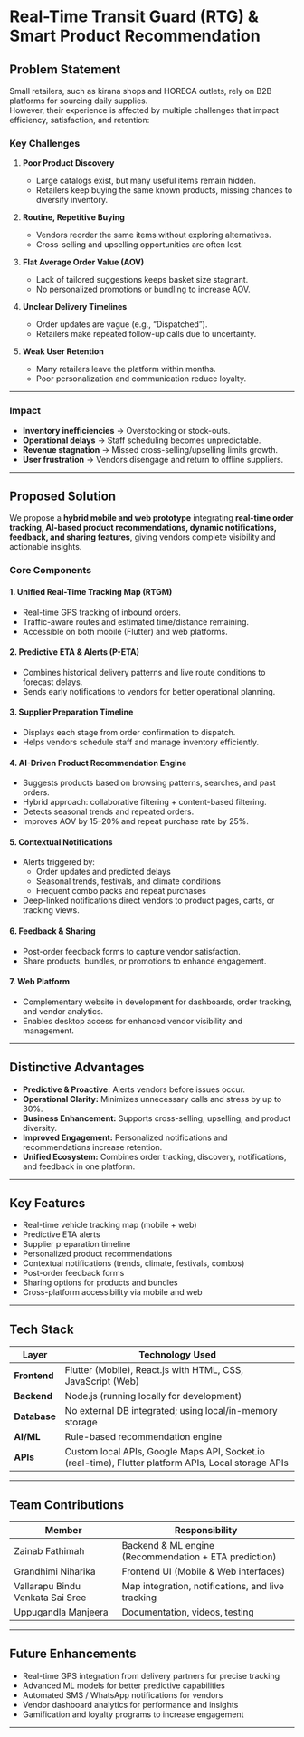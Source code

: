 # Real-Time Transit Guard (RTG) & Smart Product Recommendation

## Problem Statement  

Small retailers, such as kirana shops and HORECA outlets, rely on B2B platforms for sourcing daily supplies.  
However, their experience is affected by multiple challenges that impact efficiency, satisfaction, and retention:  

### Key Challenges  
1. **Poor Product Discovery**  
   - Large catalogs exist, but many useful items remain hidden.  
   - Retailers keep buying the same known products, missing chances to diversify inventory.  

2. **Routine, Repetitive Buying**  
   - Vendors reorder the same items without exploring alternatives.  
   - Cross-selling and upselling opportunities are often lost.  

3. **Flat Average Order Value (AOV)**  
   - Lack of tailored suggestions keeps basket size stagnant.  
   - No personalized promotions or bundling to increase AOV.  

4. **Unclear Delivery Timelines**  
   - Order updates are vague (e.g., “Dispatched”).  
   - Retailers make repeated follow-up calls due to uncertainty.  

5. **Weak User Retention**  
   - Many retailers leave the platform within months.  
   - Poor personalization and communication reduce loyalty.  

---

###  Impact  
- **Inventory inefficiencies** → Overstocking or stock-outs.  
- **Operational delays** → Staff scheduling becomes unpredictable.  
- **Revenue stagnation** → Missed cross-selling/upselling limits growth.  
- **User frustration** → Vendors disengage and return to offline suppliers.  

---

## Proposed Solution
We propose a **hybrid mobile and web prototype** integrating **real-time order tracking, AI-based product recommendations, dynamic notifications, feedback, and sharing features**, giving vendors complete visibility and actionable insights.  

### Core Components

#### 1. Unified Real-Time Tracking Map (RTGM)
- Real-time GPS tracking of inbound orders.  
- Traffic-aware routes and estimated time/distance remaining.  
- Accessible on both mobile (Flutter) and web platforms.  

#### 2. Predictive ETA & Alerts (P-ETA)
- Combines historical delivery patterns and live route conditions to forecast delays.  
- Sends early notifications to vendors for better operational planning.  

#### 3. Supplier Preparation Timeline
- Displays each stage from order confirmation to dispatch.  
- Helps vendors schedule staff and manage inventory efficiently.  

#### 4. AI-Driven Product Recommendation Engine
- Suggests products based on browsing patterns, searches, and past orders.  
- Hybrid approach: collaborative filtering + content-based filtering.  
- Detects seasonal trends and repeated orders.  
- Improves AOV by 15–20% and repeat purchase rate by 25%.  

#### 5. Contextual Notifications
- Alerts triggered by:  
  - Order updates and predicted delays  
  - Seasonal trends, festivals, and climate conditions  
  - Frequent combo packs and repeat purchases  
- Deep-linked notifications direct vendors to product pages, carts, or tracking views.  

#### 6. Feedback & Sharing
- Post-order feedback forms to capture vendor satisfaction.  
- Share products, bundles, or promotions to enhance engagement.  

#### 7. Web Platform
- Complementary website in development for dashboards, order tracking, and vendor analytics.  
- Enables desktop access for enhanced vendor visibility and management.  

---

## Distinctive Advantages
- **Predictive & Proactive:** Alerts vendors before issues occur.  
- **Operational Clarity:** Minimizes unnecessary calls and stress by up to 30%.  
- **Business Enhancement:** Supports cross-selling, upselling, and product diversity.  
- **Improved Engagement:** Personalized notifications and recommendations increase retention.  
- **Unified Ecosystem:** Combines order tracking, discovery, notifications, and feedback in one platform.  

---

## Key Features
- Real-time vehicle tracking map (mobile + web)  
- Predictive ETA alerts  
- Supplier preparation timeline  
- Personalized product recommendations  
- Contextual notifications (trends, climate, festivals, combos)  
- Post-order feedback forms  
- Sharing options for products and bundles  
- Cross-platform accessibility via mobile and web  

---

## Tech Stack

| **Layer**    | **Technology Used** |
|--------------|----------------------|
| **Frontend** | Flutter (Mobile), React.js with HTML, CSS, JavaScript (Web) |
| **Backend**  | Node.js (running locally for development) |
| **Database** | No external DB integrated; using local/in-memory storage |
| **AI/ML**    | Rule-based recommendation engine |
| **APIs**     | Custom local APIs, Google Maps API, Socket.io (real-time), Flutter platform APIs, Local storage APIs |

---

## Team Contributions

| Member | Responsibility |
|--------|----------------|
| Zainab Fathimah | Backend & ML engine (Recommendation + ETA prediction) |
| Grandhimi Niharika | Frontend UI (Mobile & Web interfaces) |
| Vallarapu Bindu Venkata Sai Sree| Map integration, notifications, and live tracking |
| Uppugandla Manjeera | Documentation, videos, testing |

---

## Future Enhancements
- Real-time GPS integration from delivery partners for precise tracking  
- Advanced ML models for better predictive capabilities  
- Automated SMS / WhatsApp notifications for vendors  
- Vendor dashboard analytics for performance and insights  
- Gamification and loyalty programs to increase engagement  

---

